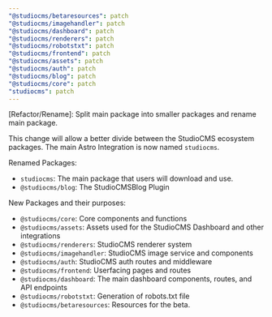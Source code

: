 ```yaml
---
"@studiocms/betaresources": patch
"@studiocms/imagehandler": patch
"@studiocms/dashboard": patch
"@studiocms/renderers": patch
"@studiocms/robotstxt": patch
"@studiocms/frontend": patch
"@studiocms/assets": patch
"@studiocms/auth": patch
"@studiocms/blog": patch
"@studiocms/core": patch
"studiocms": patch
---
```


[Refactor/Rename]: Split main package into smaller packages and rename main package.

This change will allow a better divide between the StudioCMS ecosystem packages. The main Astro Integration is now named `studiocms`.

Renamed Packages:
- `studiocms`: The main package that users will download and use.
- `@studiocms/blog`: The StudioCMSBlog Plugin

New Packages and their purposes:
- `@studiocms/core`: Core components and functions
- `@studiocms/assets`: Assets used for the StudioCMS Dashboard and other integrations
- `@studiocms/renderers`: StudioCMS renderer system
- `@studiocms/imagehandler`: StudioCMS image service and components
- `@studiocms/auth`: StudioCMS auth routes and middleware
- `@studiocms/frontend`: Userfacing pages and routes
- `@studiocms/dashboard`: The main dashboard components, routes, and API endpoints
- `@studiocms/robotstxt`: Generation of robots.txt file
- `@studiocms/betaresources`: Resources for the beta.